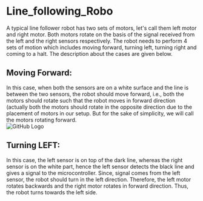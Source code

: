 # Line_following_Robo
A typical line follower robot has two sets of motors, let's call them left
motor and right motor. Both motors rotate on the basis of the signal
received from the left and the right sensors respectively. The robot
needs to perform 4 sets of motion which includes moving forward,
turning left, turning right and coming to a halt. The description about
the cases are given below.<br>
## Moving Forward: <br>
In this case, when both the sensors are on a white surface and the line
is between the two sensors, the robot should move forward, i.e., both
the motors should rotate such that the robot moves in forward
direction (actually both the motors should rotate in the opposite
direction due to the placement of motors in our setup. But for the sake
of simplicity, we will call the motors rotating forward.<br>
![GitHub Logo](https://github.com/logos/github-logo.png)<br>
## Turning LEFT: <br>
In this case, the left sensor is on top of the dark line, whereas the right
sensor is on the white part, hence the left sensor detects the black line
and gives a signal to the microcontroller. Since, signal comes from the
left sensor, the robot should turn in the left direction. Therefore, the left
motor rotates backwards and the right motor rotates in forward
direction. Thus, the robot turns towards the left side.
